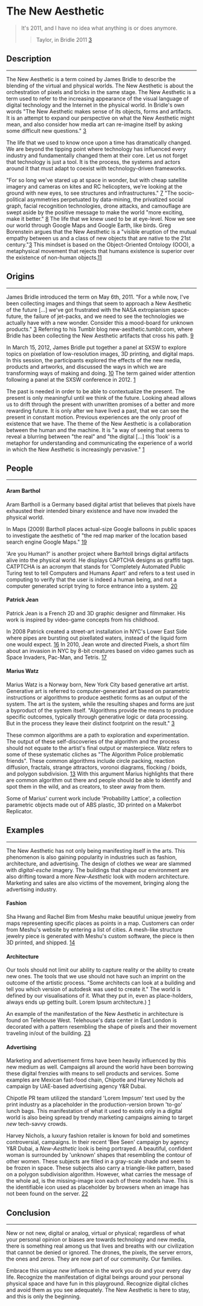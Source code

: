 <!-- 	
		Title:	The New Aesthetic
		Class:	Theory of Electronic Communications
		Author:	Luis Cielak
		Date:	November 27, 2012
 -->

<!-- 
    Research the theory: 
        - What it is, 
        - where it came from, 
        - find 2+ other people who have written about that theory.
        - Find 3 concrete examples of that theory in practice. 
-->


# The New Aesthetic

> It's 2011, and I have no idea what anything is or does anymore.
>> Taylor, in Bridle 2011 [3]


<!-- Description
===================================================================== -->

## Description
- - -

The New Aesthetic is a term coined by James Bridle to describe the blending of the virtual and physical worlds. The New Aesthetic is about the orchestration of pixels and bricks in the same stage. The New Aesthetic is a term used to refer to the increasing appearance of the visual language of digital technology and the Internet in the physical world. In Bridle's own words "The New Aesthetic makes sense of its objects, forms and artifacts. It is an attempt to expand our perspective on what the New Aesthetic might mean, and also consider how media art can re-imagine itself by asking some difficult new questions." [3] 

The life that we used to know once upon a time has dramatically changed. We are beyond the tipping point where technology has influenced every industry and fundamentally changed them at their core. Let us not forget that technology is just a tool. It is the process, the systems and actors around it that must adapt to coexist with technology-driven frameworks.

"For so long we've stared up at space in wonder, but with cheap satellite imagery and cameras on kites and RC helicopters, we're looking at the ground with new eyes, to see structures and infrastructures." [7] "The socio-political asymmetries perpetuated by data-mining, the privatized social graph, facial recognition technologies, drone attacks, and camouflage are swept aside by the positive message to make the world "more exciting, make it better." [8] The life that we knew used to be at eye-level. Now we see our world through Google Maps and Google Earth, like birds. Greg Borenstein argues that the New Aesthetic is a "visible eruption of the mutual empathy between us and a class of new objects that are native to the 21st century."[3] This mindset is based on the Object-Oriented Ontology (OOO), a metaphysical movement that rejects that humans existence is superior over the existence of non-human objects.[11]

## Origins
- - -

James Bridle introduced the term on May 6th, 2011. "For a while now, I've been collecting images and things that seem to approach a New Aesthetic of the future [...] we've got frustrated with the NASA extropianism space-future, the failure of jet-packs, and we need to see the technologies we actually have with a new wonder. Consider this a mood-board for unknown products." [3] Referring to his Tumblr blog new-aesthetic.tumblr.com, where Bridle has been collecting the New Aesthetic artifacts that cross his path. [9] 

In March 15, 2012, James Bridle put together a panel at SXSW to explore topics on pixelation of low-resolution images, 3D printing, and digital maps. In this session, the participants explored the effects of the new media, products and artworks, and discussed the ways in which we are transforming ways of making and doing. [10] The term gained wider attention following a panel at the SXSW conference in 2012. [1]

The past is needed in order to be able to contextualize the present. The present is only meaningful until we think of the future. Looking ahead allows us to drift through the present with unwritten promises of a better and more rewarding future. It is only after we have lived a past, that we can see the present in constant motion. Previous experiences are the only proof of existence that we have. The theme of the New Aesthetic is a collaboration between the human and the machine. It is "a way of seeing that seems to reveal a blurring between "the real" and "the digital [...] this 'look' is a metaphor for understanding and communicating the experience of a world in which the New Aesthetic is increasingly pervasive." [1]


<!-- People
===================================================================== -->

## People
- - -

#### Aram Barthol

Aram Bartholl is a Germany based digital artist that believes that pixels have exhausted their intended binary existence and have now invaded the physical world.

In Maps (2009) Bartholl places actual-size Google balloons in public spaces to investigate the aesthetic of "the red map marker of the location based search engine Google Maps." [19] 

'Are you Human?' is another project where Barhtoll brings digital artifacts alive into the physical world. He displays CAPTCHA designs as graffiti tags. CATPTCHA is an acronym that stands for 'Completely Automated Public Turing test to tell Computers and Humans Apart' and refers to a test used in computing to verify that the user is indeed a human being, and not a computer generated script trying to force entrance into a system. [20]


#### Patrick Jean

Patrick Jean is a French 2D and 3D graphic designer and filmmaker. His work is inspired by video-game concepts from his childhood.

In 2008 Patrick created a street-art installation in NYC's Lower East Side where pipes are bursting out pixellated waters, instead of the liquid form one would expect. [16] In 2010, Jean wrote and directed Pixels, a short film about an invasion in NYC by 8-bit creatures based on video games such as Space Invaders, Pac-Man, and Tetris. [17]


#### Marius Watz

Marius Watz is a Norway born, New York City based generative art artist. Generative art is referred to computer-generated art based on parametric instructions or algorithms to produce aesthetic forms as an output of the system. The art is the system, while the resulting shapes and forms are just a byproduct of the system itself. "Algorithms provide the means to produce specific outcomes, typically through generative logic or data processing. But in the process they leave their distinct footprint on the result." [3] 

These common algorithms are a path to exploration and experimentation. The output of these self-discoveries of the algorithm and the process should not equate to the artist's final output or masterpiece. Watz refers to some of these systematic cliches as "The Algorithm Police problematic friends". These common algorithms include circle packing, reaction diffusion, fractals, strange attractors, voronoi diagrams, flocking / boids, and polygon subdivision. [13] With this argument Marius highlights that there are common algorithm out there and people should be able to identify and spot them in the wild, and as creators, to steer away from them.

Some of Marius' current work include 'Probability Lattice', a collection parametric objects made out of ABS plastic, 3D printed on a Makerbot Replicator.

<!-- > This is the new Aesthetic - human behavior augmented by technology as often as it is disrupted. The New Aesthetic is a sign saying 'Translation Server Error' rather than 'Post Office'. The New Aesthetic is faces glowing ominously as people walk down the street at night staring at their phones - or worse, their iPads.

>> Marius Watz, 2012 [21] -->


<!-- Examples
===================================================================== -->

## Examples 
- - -

The New Aesthetic has not only being manifesting itself in the arts. This phenomenon is also gaining popularity in industries such as fashion, architecture, and advertising. The design of clothes we wear are slammed with *digital-esche* imagery. The buildings that shape our environment are also drifting toward a more *New-Aesthetic* look with modern architecture. Marketing and sales are also victims of the movement, bringing along the advertising industry.


#### Fashion

Sha Hwang and Rachel Bim from Meshu make beautiful unique jewelry from maps representing specific places as points in a map. Customers can order from Meshu's website by entering a list of cities. A mesh-like structure jewelry piece is generated with Meshu's custom software, the piece is then 3D printed, and shipped. [14]

<!-- ![http://meshu.io](http://meshu.io/static/images/diagrams/postcard_shoot_web.jpg) -->

#### Architecture

Our tools should not limit our ability to capture reality or the ability to create new ones. The tools that we use should not have such an imprint on the outcome of the artistic process. "Some architects can look at a building and tell you which version of autodesk was used to create it." The world is defined by our visualisations of it. What they put in, even as place-holders, always ends up getting built. Lorem Ipsum architecture.) [1]

An example of the manifestation of the New Aesthetic in architecture is found on Telehouse West. Telehouse's data center in East London is decorated with a pattern resembling the shape of pixels and their movement traveling in/out of the building. [23]



#### Advertising

Marketing and advertisement firms have been heavily influenced by this new medium as well. Campaigns all around the world have been borrowing these digital frenzies with means to sell products and services. Some examples are Mexican fast-food chain, Chipotle and Harvey Nichols ad campaign by UAE-based advertising agency Y&R Dubai.



Chipotle PR team utilized the standard 'Lorem Impsum' text used by the print industry as a placeholder in the production-version brown 'to-go' lunch bags. This manifestation of what it used to exists only in a digital world is also being spread by trendy marketing campaigns aiming to target *new* tech-savvy crowds.

Harvey Nichols, a luxury fashion retailer is known for bold and sometimes controversial, campaigns. In their recent 'Bee Seen' campaign by agency Y&R Dubai, a *New-Aesthetic* look is being portrayed. A beautiful, confident woman is surrounded by 'unknown' shapes that resembling the contour of other women. These subjects 
are filled in a gray-scale shade and seem to be frozen in space. These subjects also carry a triangle-like pattern, based on a polygon subdivision algorithm. However, what carries the message of the whole ad, is the missing-image icon each of these models have. This is the identifiable icon used as placeholder by browsers when an image has not been found on the server. [22]

<!-- !['Be Seen' - Harvey Nichols](public/img/img_01.jpg)  -->

## Conclusion

- - - 

New or not new, digital or analog, virtual or physical; regardless of what your personal opinion or biases are towards technology and new media, there is something real among us that lives and breaths with our civilization that cannot be denied or ignored. The drones, the pixels, the server errors, the ones and zeros. They are now part of our community. Our families.

Embrace this unique *new* influence in the work you do and your every day life. Recognize the manifestation of digital beings around your personal physical space and have fun in this playground. Recognize digital cliches and avoid them as you see adequately. The New Aesthetic is here to stay, and this is only the beginning.


<!-- > You do not need to leave your room. Remain sitting at your table and listen. Do not even listen, simply wait, be quiet, still and solitary. The world will freely offer itself to you to be unmasked, it has no choice, it will roll in ecstasy at your feet.

>> Franz Kafka
 -->

<!-- Sources 
===================================================================== -->

[1]: http://booktwo.org/notebook/sxaesthetic/ "#sxaesthetic"

[2]: http://www.wired.com/beyond_the_beyond/2012/04/an-essay-on-the-new-aesthetic/ "An Essay on the New Aesthetic"

[3]: http://www.v2.nl/publishing/new-aesthetic-new-anxieties "New Aesthetic New Anxieties"

[4]: http://mariuswatz.com/bio "Marius Watz"

[5]: http://datenform.de/ "Aram Barthol"

[6]: http://www.time.com/time/magazine/article/0,9171,1812084,00.html "Lev Grossman"

[7]: http://www.riglondon.com/blog/2011/05/06/the-new-aesthetic/ "Bridle"

[8]: http://www.webdirections.org/resources/james-bridle-waving-at-the-machines/ "Waving at the Machines"

[9]: http://new-aesthetic.tumblr.com/ "New Aesthetic Thumblr"

[10]: http://schedule.sxsw.com/2012/events/event_IAP11102 "Seeing Like Digital Devices"

[11]: http://www.booki.cc/new-aesthetic-new-anxieties/_draft/_v/1.0/blah-blah/ "Harman, Graham (2002)"

[12]: http://www.thecreatorsproject.com/blog/the-new-aesthetic-revisited-the-debate-continues "Creators Project"

[13]: http://www.scribd.com/doc/96778128/20120610-A-Movement-in-3-Parts-1-Shock-Awe-2-Algorithm-Critique-3-The-New-Aesthetic-And-Its-Discontents-Marius-Watz-Eyeo-2012 "Algorithm Critique"

[14]: http://meshu.io "Meshu"

[15]: http://patrick-jean.allo-infopc.com/ "Patrick Jean"

[16]: http://ghostynet.wordpress.com/2011/01/06/pixel-water-flows-from-exposed-pipes-in-nyc/ "Ghostynet"

[17]: http://vimeo.com/10829255 "Pixels"

[18]: http://datenform.de/ "Aram Bartholl"

[19]: http://datenform.de/map.html "Map"

[20]: http://datenform.de/areyouhuman.html "Are you human?"

[21]: http://www.thecreatorsproject.com/blog/in-response-to-bruce-sterlings-essay-on-the-new-aesthetic#3 "The Problem with Perpetual Newness"

[22]: http://www.yr-dxb.com/ "Y&R Dubai"

[23]: http://booktwo.org/notebook/secret-servers/ "Secret Servers"